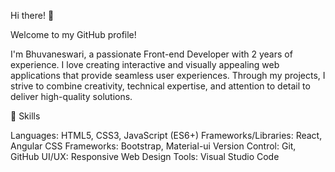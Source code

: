 Hi there! 👋

Welcome to my GitHub profile! 

I'm Bhuvaneswari, a passionate Front-end Developer with 2 years of experience. I love creating interactive and visually appealing web applications that provide seamless user experiences. Through my projects, I strive to combine creativity, technical expertise, and attention to detail to deliver high-quality solutions.

🌟 Skills

Languages: HTML5, CSS3, JavaScript (ES6+)
Frameworks/Libraries: React, Angular
CSS Frameworks: Bootstrap, Material-ui
Version Control: Git, GitHub
UI/UX: Responsive Web Design
Tools: Visual Studio Code
